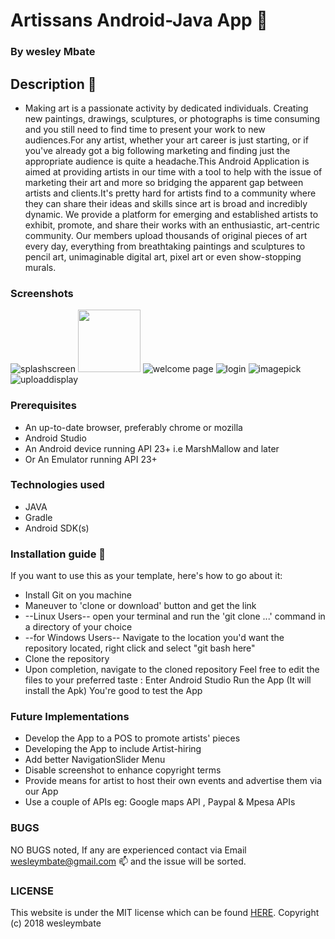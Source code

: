 # Artissans Android-Java App :art:

### By wesley Mbate

## Description :notebook:

 * Making art is a passionate activity by dedicated individuals. Creating new paintings, drawings, sculptures, or photographs is time consuming and you still
    need to find time to present your work to new audiences.For any artist, whether your art career is just starting, or if you've already got a big
    following marketing and finding just the appropriate audience is quite a headache.This Android Application is aimed at providing artists in our time with a tool to help with
    the issue of marketing their art and more so bridging the apparent gap between artists and clients.It's pretty hard for artists find to a community where they can share their
    ideas and skills since art is broad and incredibly dynamic.
    We provide a platform for emerging and established artists to exhibit, promote, and share their works with an
    enthusiastic, art-centric community. Our members upload thousands of original pieces of art every day, everything from breathtaking paintings and sculptures to pencil art,
    unimaginable digital art, pixel art or even show-stopping murals.


 ### Screenshots

 ![splashscreen](https://drive.google.com/open?id=1ueLJiaXzES08S3I9mMsHSo9lpPBaM3kW)
 <img src="https://drive.google.com/open?id=1ueLJiaXzES08S3I9mMsHSo9lpPBaM3kW" width="100" height="100">
 ![welcome page](/drawable/welcome.png)
 ![login](/drawable/login.png)
 ![imagepick](/drawable/imagepick.png)
 ![uploaddisplay](/drawable/uploadsdisplay.png)


### Prerequisites

 * An up-to-date browser, preferably chrome or mozilla
 * Android Studio
 * An Android device running API 23+ i.e MarshMallow and later
 * Or An Emulator running API 23+


### Technologies used

   * JAVA
   * Gradle
   * Android SDK(s)


### Installation guide :notebook:


  If you want to use this as your template, here's how to go about it:
  * Install Git on you machine
  * Maneuver to 'clone or download' button and get the link
  * --Linux Users-- open your terminal and run the 'git clone ...' command in a directory of your choice
  * --for Windows Users-- Navigate to the location you'd want the repository located, right click and select "git bash here"
  * Clone the repository
  * Upon completion, navigate to the cloned repository
  Feel free to edit the files to your preferred taste :
        Enter Android Studio
        Run the App (It will install the Apk)
        You're good to test the App


### Future Implementations


  * Develop the App to a POS to promote artists' pieces
  * Developing the App to include Artist-hiring
  * Add better NavigationSlider Menu
  * Disable screenshot to enhance copyright terms
  * Provide means for artist to host their own events and advertise them via our App
  * Use a couple of APIs eg: Google maps API , Paypal & Mpesa APIs


### BUGS

NO BUGS noted, If any are experienced contact via Email wesleymbate@gmail.com :mailbox: and the issue will be sorted.

### LICENSE

 This website is under the MIT license which can be found [HERE](LICENSE).
 Copyright (c) 2018 wesleymbate
